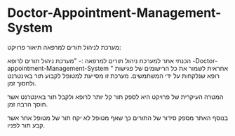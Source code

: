 # Doctor-Appointment-Management-System
מערכת לניהול תורים למרפאה
תיאור פרויקט:

הכנתי אתר למערכת ניהול תורים למרפאה :-
"מערכת ניהול תורים לרופא -Doctor-appointment-Management-System  " אחראית לשמור את כל הרישומים של פגישות רופא שנלקחות על ידי המשתמשים. מערכת זו מסייעת למטופל לקבוע תור באינטרנט ולחסוך זמן.

המטרה העיקרית של פרויקט היא לספק תור קל יותר לרופא ולקבל תור באינטרנט אשר חוסך הרבה זמן.

 בנוסף האתר מספק סידור של התורים כך שאף מטופל לא יקח תור של מטופל אחר אשר קבע תור לפניו.
